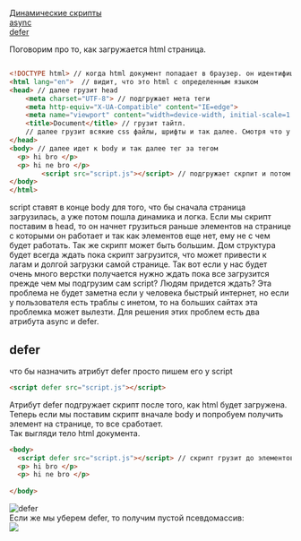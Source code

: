 [Динамические скрипты]()<br>
[async]()<br>
[defer]()<br>


Поговорим про то, как загружается html страница. 
```html

<!DOCTYPE html> // когда html документ попадает в браузер. он идентифицирует ее как html с помощью DOCTYPE и далее начинает ее загрузку
<html lang="en">  // видит, что это html с определенным языком
<head> // далее грузит head
    <meta charset="UTF-8"> // подгружает мета теги
    <meta http-equiv="X-UA-Compatible" content="IE=edge">
    <meta name="viewport" content="width=device-width, initial-scale=1.0">
    <title>Document</title> // грузит тайтл.
    // далее грузит всякие css файлы, шрифты и так далее. Смотря что у вас тут будет стоять.
</head>
<body> // далее идет к body и так далее тег за тегом
  <p> hi bro </p>
  <p> hi ne bro </p>
        <script src="script.js"></script> // подгружает скрпит и потом все конец.
</body>
</html>

```
script ставят в конце body для того, что бы сначала страница загрузилась, а уже потом пошла динамика и логка.
Если мы скрипт поставим в head, то он начнет грузиться раньше элементов на странице с которыми он работает
и так как элементов еще нет, ему не с чем будет работать.
Так же скрипт может быть большим. Дом структура будет всегда ждать пока скрипт загрузится, что может привести к лагам и долгой загрузки самой странице.
Так вот если у нас будет очень много верстки получается нужно ждать пока все загрузится прежде чем мы подгрузим сам script? Людям придется ждать?
Эта проблема не будет заметна если у человека быстрый интернет, но если у пользователя есть траблы с инетом, то на больших сайтах эта проблемка может вылезти.
Для решения этих проблем есть два атрибута async и defer.
## defer
что бы назначить атрибут defer просто пишем его у script
```html
<script defer src="script.js"></script>
```
Атрибут defer подгружает скрипт после того, как html будет загружена.
Теперь если мы поставим скрипт вначале body и попробуем получить элемент на странице, то все сработает.<br>
Так выгляди  тело html документа.
```html
<body>
  <script defer src="script.js"></script> // скрипт грузит до элементов
  <p> hi bro </p>
  <p> hi ne bro </p>
        
</body>
```
![defer](https://github.com/Aquariids/MyJS/blob/main/app/img/deferYES.png)<br>
Если же мы уберем defer, то получим пустой псевдомассив:<br>
![](https://github.com/Aquariids/MyJS/blob/main/app/img/deferNO.png)<br>
